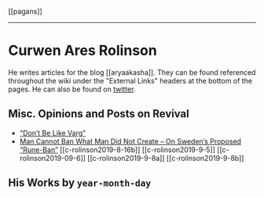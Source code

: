 [[pagans]]

---

# Curwen Ares Rolinson
He writes articles for the blog [[aryaakasha]]. They can be found referenced throughout the wiki under the "External Links" headers at the bottom of the pages. He can also be found on [twitter](https://twitter.com/huntersrolinson).

## Misc. Opinions and Posts on Revival
- [“Don’t Be Like Varg”](https://aryaakasha.com/2019/07/12/dont-be-like-varg/)
- [Man Cannot Ban What Man Did Not Create – On Sweden’s Proposed “Rune-Ban”](https://aryaakasha.com/2019/05/23/man-cannot-ban-what-man-did-not-create-on-swedens-proposed-rune-ban/)
[[c-rolinson2019-8-16b]]
[[c-rolinson2019-9-5]]
[[c-rolinson2019-09-6]]
[[c-rolinson2019-9-8a]]
[[c-rolinson2019-9-8b]]

## His Works by `year-month-day `